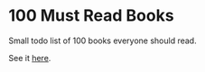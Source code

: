 100 Must Read Books
===================

Small todo list of 100 books everyone should read.

See it [here](http://wadmiraal.github.io/100mrb/dist/index.html).
